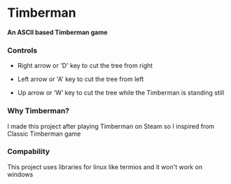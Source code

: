 # Timberman
**An ASCII based Timberman game**

### Controls
- Right arrow or 'D' key to cut the tree from right

- Left arrow or 'A' key to cut the tree from left

- Up arrow or ‘W’ key to cut the tree while the Timberman is standing still

### Why Timberman?
I made this project after playing Timberman on Steam so I inspired from Classic Timberman game

### Compability
This project uses libraries for linux like termios and it won't work on windows
